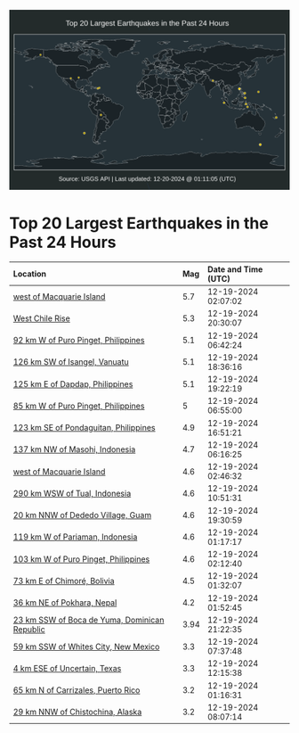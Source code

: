 ![Map](./map.png)

# Top 20 Largest Earthquakes in the Past 24 Hours

| Location | Mag | Date and Time (UTC) |
|:---|:---|:---|
| [west of Macquarie Island](https://earthquake.usgs.gov/earthquakes/eventpage/us7000nzxv) | 5.7 | 12-19-2024 02:07:02 |
| [West Chile Rise](https://earthquake.usgs.gov/earthquakes/eventpage/us7000p05e) | 5.3 | 12-19-2024 20:30:07 |
| [92 km W of Puro Pinget, Philippines](https://earthquake.usgs.gov/earthquakes/eventpage/us7000nzza) | 5.1 | 12-19-2024 06:42:24 |
| [126 km SW of Isangel, Vanuatu](https://earthquake.usgs.gov/earthquakes/eventpage/us7000p04r) | 5.1 | 12-19-2024 18:36:16 |
| [125 km E of Dapdap, Philippines](https://earthquake.usgs.gov/earthquakes/eventpage/us7000p04x) | 5.1 | 12-19-2024 19:22:19 |
| [85 km W of Puro Pinget, Philippines](https://earthquake.usgs.gov/earthquakes/eventpage/us7000nzzc) | 5 | 12-19-2024 06:55:00 |
| [123 km SE of Pondaguitan, Philippines](https://earthquake.usgs.gov/earthquakes/eventpage/us7000p03u) | 4.9 | 12-19-2024 16:51:21 |
| [137 km NW of Masohi, Indonesia](https://earthquake.usgs.gov/earthquakes/eventpage/us7000nzys) | 4.7 | 12-19-2024 06:16:25 |
| [west of Macquarie Island](https://earthquake.usgs.gov/earthquakes/eventpage/us7000nzy4) | 4.6 | 12-19-2024 02:46:32 |
| [290 km WSW of Tual, Indonesia](https://earthquake.usgs.gov/earthquakes/eventpage/us7000p00a) | 4.6 | 12-19-2024 10:51:31 |
| [20 km NNW of Dededo Village, Guam](https://earthquake.usgs.gov/earthquakes/eventpage/us7000p051) | 4.6 | 12-19-2024 19:30:59 |
| [119 km W of Pariaman, Indonesia](https://earthquake.usgs.gov/earthquakes/eventpage/us7000nzxm) | 4.6 | 12-19-2024 01:17:17 |
| [103 km W of Puro Pinget, Philippines](https://earthquake.usgs.gov/earthquakes/eventpage/us7000nzxx) | 4.6 | 12-19-2024 02:12:40 |
| [73 km E of Chimoré, Bolivia](https://earthquake.usgs.gov/earthquakes/eventpage/us7000nzxn) | 4.5 | 12-19-2024 01:32:07 |
| [36 km NE of Pokhara, Nepal](https://earthquake.usgs.gov/earthquakes/eventpage/us7000nzxt) | 4.2 | 12-19-2024 01:52:45 |
| [23 km SSW of Boca de Yuma, Dominican Republic](https://earthquake.usgs.gov/earthquakes/eventpage/pr2024354000) | 3.94 | 12-19-2024 21:22:35 |
| [59 km SSW of Whites City, New Mexico](https://earthquake.usgs.gov/earthquakes/eventpage/tx2024yvnr) | 3.3 | 12-19-2024 07:37:48 |
| [4 km ESE of Uncertain, Texas](https://earthquake.usgs.gov/earthquakes/eventpage/us7000p00m) | 3.3 | 12-19-2024 12:15:38 |
| [65 km N of Carrizales, Puerto Rico](https://earthquake.usgs.gov/earthquakes/eventpage/pr71468893) | 3.2 | 12-19-2024 01:16:31 |
| [29 km NNW of Chistochina, Alaska](https://earthquake.usgs.gov/earthquakes/eventpage/ak024g9l1utp) | 3.2 | 12-19-2024 08:07:14 |
